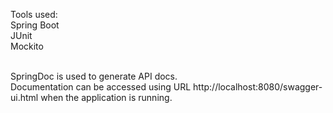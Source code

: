 Tools used:<br/>
Spring Boot<br/>
JUnit<br/>
Mockito<br/><br/>

SpringDoc is used to generate API docs.<br/>
Documentation can be accessed using URL http://localhost:8080/swagger-ui.html when the application is running.<br/><br/>
